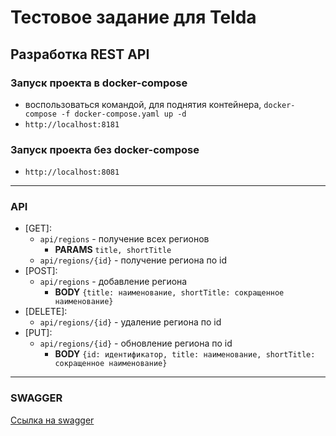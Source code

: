 # Тестовое задание для Telda
## Разработка REST API

### Запуск проекта в docker-compose
 - воспользоваться командой, для поднятия контейнера, 
   `docker-compose -f docker-compose.yaml up -d`
 - `http://localhost:8181`
### Запуск проекта без docker-compose
- `http://localhost:8081`
<hr/>

### API
 - [GET]: 
   - `api/regions` - получение всех регионов
     - **PARAMS** `title, shortTitle` 
   - `api/regions/{id}` - получение региона по id
 - [POST]:
   - `api/regions` - добавление региона
     - **BODY** `{title: наименование, shortTitle: сокращенное наименование}`
 - [DELETE]:
   - `api/regions/{id}` - удаление региона по id
 - [PUT]:
   - `api/regions/{id}` - обновление региона по id
     - **BODY** `{id: идентификатор, title: наименование, shortTitle: сокращенное наименование}` 
<hr/>

### SWAGGER

[Ссылка на swagger](http://localhost:8181/swagger-ui/index.html)